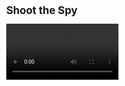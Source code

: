 # Shoot the Spy

<video src="Demo.mkv"/>

This game was created using Godot 4.2 engine. It is a demonstration of the engine, as well as the author attempt to use it.

## The Rule of the Game
The rule of the game is simple: 
- There will be a spy among a crowd, he will look different than the rest. Shoot him before he get away from your view.
- The faster you shoot him, the higher the score.
- Reach the highest score possible.

## How to Play
- Clone this repository.
- Click the "Shoot the Spy.exe" application.

## How to Run and Compile the Project
- Download [Godot 4](https://godotengine.org/download/windows/).
- Import the Project from the start menu of Godot.
